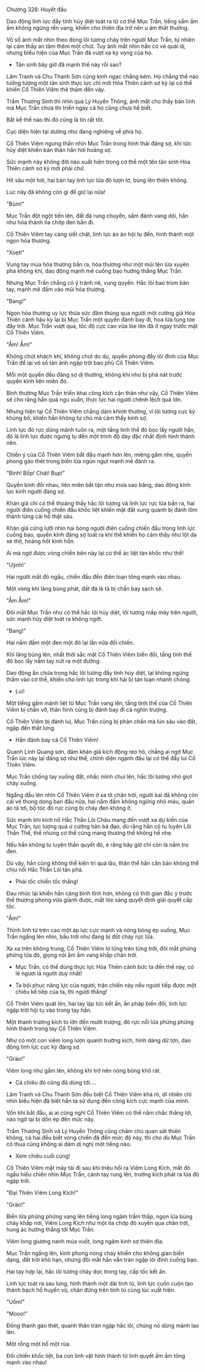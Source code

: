 




Chương 328: Huyết đấu


Dao động linh lực đầy tính hủy diệt toát ra từ cơ thể Mục Trần, tiếng sấm ầm ầm không ngừng rền vang, khiến cho thiên địa trở nên u ám thất thường.

Vô số ánh mắt nhìn theo dòng lôi tương chảy trên người Mục Trần, tự nhiên lại cảm thấy an tâm thêm một chút. Tuy ánh mắt nhìn hắn có vẻ quái dị, nhưng biểu hiện của Mục Trần đã vượt xa kỳ vọng của họ.

- Tân sinh bây giờ đã mạnh thế này rồi sao?

Lâm Tranh và Chu Thanh Sơn cũng kinh ngạc chẳng kém. Họ chẳng thể nào tưởng tượng một tân sinh thực lực chỉ mới Hóa Thiên cảnh sơ kỳ lại có thể khiến Cổ Thiên Viêm thê thảm đến vậy.

Trầm Thương Sinh thì nhìn qua Lý Huyền Thông, ánh mắt cho thấy bản lĩnh mà Mục Trần chưa thi triển ngay cả họ cũng chưa hề biết.

Bất kể thế nào thì đó cũng là tin rất tốt.

Cục diện hiện tại dường như đang nghiêng về phía họ.

Cổ Thiên Viêm ngưng thần nhìn Mục Trần trong hình thái đáng sợ, khí tức hủy diệt khiến bản thân hắn hơi hoảng sợ.

Sức mạnh này không đời nào xuất hiện trong cơ thể một tên tân sinh Hóa Thiên cảnh sơ kỳ mới phải chứ.

Hít sâu một hơi, hai bàn tay linh lực lửa đỏ lượn lờ, bùng lên thiên không.

Lúc này đã không còn gì để giữ lại nữa!

"Bùm!"

Mục Trần đột ngột tiến lên, đất đá rung chuyển, sấm đánh vang dội, hắn như hóa thành tia chớp đen bắn đi.

Cổ Thiên Viêm tay càng siết chặt, linh lực ào ào hội tụ đến, hình thành một ngọn hỏa thương.

"Xoẹt!"

Vung tay múa hỏa thương bắn ra, hỏa thương như một mũi tên lửa xuyên phá không khí, dao động mạnh mẽ cuồng bạo hướng thẳng Mục Trần.

Nhưng Mục Trần chẳng có ý tránh né, vung quyền. Hắc lôi bao trùm bàn tay, mạnh mẽ đấm vào mũi hỏa thương.

"Bang!"

Ngọn hỏa thương uy lực thừa sức đâm thủng qua người một cường giả Hóa Thiên cảnh hậu kỳ lại bị Mục Trần một quyền đánh bay đi, hoa lửa tung tóe đầy trời. Mục Trần vượt qua, tốc độ cực cao vừa lóe lên đã ở ngay trước mặt Cổ Thiên Viêm.

"Ầm! Ầm!"

Không chút khách khí, không chút do dự, quyền phong đầy lôi đình của Mục Trần để lại vô số tàn ảnh ngập trời bao phủ Cổ Thiên Viêm.

Mỗi một quyền đều đáng sợ dị thường, không khí như bị phá nát trước quyền kình liên miên đó.

Bình thường Mục Trần triển khai công kích cận thân như vậy, Cổ Thiên Viêm sẽ cho rằng hắn quá ngu xuẩn, thực lực hai người chênh lệch quá lớn.

Nhưng hiện tại Cổ Thiên Viêm chẳng dám khinh thường, vì lôi tương cực kỳ khủng bố, khiến hắn không tự chủ mà cảm thấy kinh sợ.

Linh lực đỏ rực dũng mãnh tuôn ra, một tầng tinh thể đỏ bọc lấy người hắn, đó là linh lực được ngưng tụ đến một trình độ dày đặc nhất định hình thành nên.

Chiến ý của Cổ Thiên Viêm bắt đầu mạnh hơn lên, miệng gầm nhẹ, quyền phong gào thét trong biển lửa ngùn ngụt mạnh mẽ đánh ra.

"Binh! Bốp! Chát! Bụp!"

Quyền kình đối nhau, liên miên bất tận như mưa sao băng, dao động kình lực kinh người đáng sợ.

Khán giả chỉ có thể thoáng thấy hắc lôi tương và linh lực rực lửa bắn ra, hai người điên cuồng chiến đấu khốc liệt khiến mặt đất xung quanh bị đánh lõm thành từng cái hố thật sâu.

Khán giả cứng lưỡi nhìn hai bóng người điên cuồng chiến đấu trong linh lực cuồng bạo, quyền kình đáng sợ toát ra khí thế khiến họ cảm thấy như lột da xẻ thịt, hoảng hốt kinh hồn.

Ai mà ngờ được vòng chiến bên này lại có thể ác liệt tàn khốc như thế!

"Uỳnh!'

Hai người mắt đỏ ngầu, chiến đấu đến điên loạn tông mạnh vào nhau.

Một vòng khí lãng bùng phát, đất đá lả tả bị chấn bay sạch sẽ.

"Ầm Ầm!"

Đôi mắt Mục Trần như có thể hắc lôi hủy diệt, lôi tương mấp máy trên người, sức mạnh hủy diệt toát ra không ngớt.

"Bang!"

Hai nắm đấm một đen một đỏ lại lần nữa đối chiến.

Khí lãng bùng lên, nhất thời sắc mặt Cổ Thiên Viêm biến đổi, tầng tinh thể đỏ bọc lấy nắm tay nứt ra một đường.

Dao động ẩn chứa trong hắc lôi tương đầy tính hủy diệt, lại không ngừng thấm vào cơ thể, khiến cho linh lực trong khí hải bị tán loạn nhanh chóng.

- Lui!

Một tiếng gầm mãnh liệt từ Mục Trần vang lên, tầng tinh thể của Cổ Thiên Viêm bị chấn vỡ, thân hình cũng bị đánh bay đi cả nghìn trượng.

Cổ Thiên Viêm bị đánh lui, Mục Trần cũng bị phản chấn mà lún sâu vào đất, ngập đến thắt lưng.

- Hắn đánh bay cả Cổ Thiên Viêm!

Quanh Linh Quang sơn, đám khán giả kích động reo hò, chẳng ai ngờ Mục Trần lúc này lại đáng sợ như thế, chính diện ngạnh đấu lại có thể đẩy lui Cổ Thiên Viêm.

Mục Trần chống tay xuống đất, nhấc mình chui lên, hắc lôi tương nhỏ giọt chảy xuống.

Ngẩng đầu lên nhìn Cổ Thiên Viêm ở xa tít chân trời, người kai đã không còn cái vẻ thong dong ban đầu nữa, hai nắm đấm không ngừng nhỏ máu, quần áo tả tơi, bộ tóc đỏ rực cũng bị cháy đen không ít.

Sức mạnh khi kích nổ Hắc Thần Lôi Châu mang đến vượt xa dự kiến của Mục Trần, lực lượng quá ư cường hãn bá đạo, dù rằng hắn có tu luyện Lôi Thần Thể, thế nhưng cơ thể cũng mang thương thế không hề nhẹ.

Nếu hắn không tu luyện thần quyết đó, e rằng bây giờ chỉ còn là nắm tro đen.

Dù vậy, hắn cũng không thể kiên trì quá lâu, thân thể hắn căn bản không thể chịu nổi Hắc Thần Lôi tàn phá.

- Phải tốc chiến tốc thắng!

Đau nhức lại khiến hắn càng bình tĩnh hơn, không có thời gian đắc ý trước thế thượng phong vừa giành được, mắt lóe sáng quyết định giải quyết cấp tốc.

"Ầm!"

Thình lình từ trên cao một áp lực cực mạnh và nóng bỏng ép xuống, Mục Trần ngẩng lên nhìn, bầu trời như đang bị đốt cháy rực lửa.

Xa xa trên không trung, Cổ Thiên Viêm lơ lửng trên từng trời, đôi mắt phừng phừng lửa đỏ, giọng nói ầm ầm vang khắp chân trời.

- Mục Trần, có thể dùng thực lực Hóa Thiên cảnh bức ta đến thế này, có lẽ ngươi là người duy nhất!

- Ta bội phục năng lực của ngươi, trận chiến này nếu ngươi tiếp được một chiêu kế tiếp của ta, thì ngươi thắng!

Cổ Thiên Viêm quát lên, hai tay lập tức kết ấn, ấn pháp biến đổi, linh lực ngập trời hội tụ vào trong tay hắn.

Một thanh trường kích to lớn đến mười trượng, đỏ rực nổi lửa phừng phừng hình thành trong tay Cổ Thiên Viêm.

Như có một con viêm long lượn quanh trường kích, hình dáng dữ tợn, dao động linh lực cực kỳ đáng sợ.

"Grào!"

Viêm long như gầm lên, không khí trở nên nóng bỏng khô rát.

- Cả chiêu đó cũng đã dùng tới....

Lâm Tranh và Chu Thanh Sơn đều biết Cổ Thiên Viêm khá rõ, dĩ nhiên chỉ nhìn biểu hiện đã biết hắn ta sử dụng đến công kích cực mạnh của mình.

Vốn khi bắt đầu, ai ai cũng nghĩ Cổ Thiên Viêm có thể nắm chắc thắng lợi, nào ngờ lại bị dồn ép đến mức này.

Trầm Thương Sinh và Lý Huyền Thông cũng chăm chú quan sát thiên không, cả hai đều biết vòng chiến đã đến mức độ này, thì cho dù Mục Trần có thua cũng không ai dám dị nghị một tiếng nào.

- Xem chiêu cuối cùng!

Cổ Thiên Viêm mặt mày tái đi sau khi triệu hồi ra Viêm Long Kích, mắt đỏ ngầu hiếu chiến nhìn Mục Trần, cánh tay rung lên, trường kích phát ra lửa đỏ ngập trời.

"Đại Thiên Viêm Long Kích!"

"Grào!"

Biển lửa phừng phừng vang lên tiếng long ngâm trầm thấp, ngọn lửa bùng cháy khắp nơi, Viêm Long Kích như một tia chớp đỏ xuyên qua chân trời, hung ác hướng thẳng tới Mục Trần.

Viêm long giương nanh múa vuốt, long ngâm kinh sợ thiên địa.

Mục Trần ngẩng lên, kình phong nóng cháy khiến cho không gian biến dạng, đất trời khô hạn, nhưng đôi mắt hắn vẫn tràn ngập lôi đình cuồng bạo.

Hai tay hợp lại, hắc lôi tương chảy dọc trong tay, cấp tốc kết ấn.

Linh lực toát ra sau lưng, hình thành một dải tinh tú, linh lực cuồn cuộn tạo thành bạch hổ huyền vũ, chân đứng trên tinh tú cùng lúc xuất hiện.

"Uồm!"

"Mooo!"

Đồng thanh gào thét, quanh thân tràn ngập hắc lôi, chúng nó dũng mãnh lao lên.

Một rồng một hổ một rùa.

Đối chiến khốc liệt, ba con linh vật hình thành từ linh quyết ầm ầm tông mạnh vào nhau!




